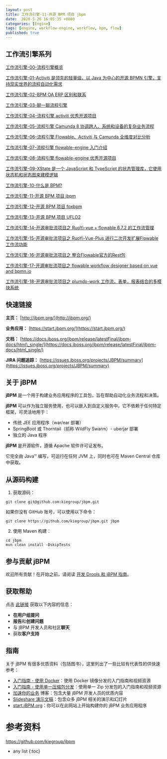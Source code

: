 ```yaml
---
layout: post
title: 工作流引擎-11-开源 BPM 项目 jbpm
date:  2020-5-26 16:05:35 +0800
categories: [Engine]
tags: [engine, workflow-engine, workflow, bpm, flow]
published: true
---
```


## 工作流引擎系列

[工作流引擎-00-流程引擎概览](https://houbb.github.io/2020/05/26/workflow-engine-00-overview)

[工作流引擎-01-Activiti 是领先的轻量级、以 Java 为中心的开源 BPMN 引擎，支持现实世界的流程自动化需求](https://houbb.github.io/2020/05/26/workflow-engine-01-activiti)

[工作流引擎-02-BPM OA ERP 区别和联系](https://houbb.github.io/2020/05/26/workflow-engine-02-bpm-oa-erp)

[工作流引擎-03-聊一聊流程引擎](https://houbb.github.io/2020/05/26/workflow-engine-03-chat-what-is-flow)

[工作流引擎-04-流程引擎 activiti 优秀开源项目](https://houbb.github.io/2020/05/26/workflow-engine-04-activiti-opensource)

[工作流引擎-05-流程引擎 Camunda 8 协调跨人、系统和设备的复杂业务流程](https://houbb.github.io/2020/05/26/workflow-engine-05-camunda-intro)

[工作流引擎-06-流程引擎 Flowable、Activiti 与 Camunda 全维度对比分析](https://houbb.github.io/2020/05/26/workflow-engine-06-compare)

[工作流引擎-07-流程引擎 flowable-engine 入门介绍](https://houbb.github.io/2020/05/26/workflow-engine-07-flowable-intro)

[工作流引擎-08-流程引擎 flowable-engine 优秀开源项目](https://houbb.github.io/2020/05/26/workflow-engine-08-flowable-opensource)

[工作流引擎-09-XState 是一个 JavaScript 和 TypeScript 的状态管理库，它使用状态机和状态图来建模逻辑](https://houbb.github.io/2020/05/26/workflow-engine-09-xstate-intro)

[工作流引擎-10-什么是 BPM?](https://houbb.github.io/2020/05/26/workflow-engine-10-bpm-intro)

[工作流引擎-11-开源 BPM 项目 jbpm](https://houbb.github.io/2020/05/26/workflow-engine-11-opensource-bpm-jbpm-intro)

[工作流引擎-12-开源 BPM 项目 foxbpm](https://houbb.github.io/2020/05/26/workflow-engine-12-opensource-bpm-foxbpm-intro)

[工作流引擎-13-开源 BPM 项目 UFLO2](https://houbb.github.io/2020/05/26/workflow-engine-13-opensource-bpm-uflo-intro)

[工作流引擎-14-开源审批流项目之 RuoYi-vue + flowable 6.7.2 的工作流管理](https://houbb.github.io/2020/05/26/workflow-engine-14-opensource-ruoyi-flowable-intro)

[工作流引擎-15-开源审批流项目之 RuoYi-Vue-Plus 进行二次开发扩展Flowable工作流功能](https://houbb.github.io/2020/05/26/workflow-engine-15-opensource-ruoyi-flowable-plus-intro)

[工作流引擎-16-开源审批流项目之 整合Flowable官方的Rest包](https://houbb.github.io/2020/05/26/workflow-engine-16-opensource-flowable-ui-intro)

[工作流引擎-17-开源审批流项目之 flowable workflow designer based on vue and bpmn.io](https://houbb.github.io/2020/05/26/workflow-engine-17-opensource-workflow-bpmn-modeler-intro)

[工作流引擎-18-开源审批流项目之 plumdo-work 工作流，表单，报表结合的多模块系统](https://houbb.github.io/2020/05/26/workflow-engine-18-opensource-plumdo-work-intro)

## 快速链接

**主页：** [http://jbpm.org/](http://jbpm.org/)

**业务应用：** [https://start.jbpm.org/](https://start.jbpm.org/)

**文档：** [https://docs.jboss.org/jbpm/release/latestFinal/jbpm-docs/html\_single/](https://docs.jboss.org/jbpm/release/latestFinal/jbpm-docs/html_single/)

**JIRA 问题追踪：** [https://issues.jboss.org/projects/JBPM/summary](https://issues.jboss.org/projects/JBPM/summary)

## 关于 jBPM

**jBPM** 是一个用于构建业务应用程序的工具包，旨在帮助自动化业务流程和决策。

**jBPM** 可以作为独立服务使用，也可以嵌入到自定义服务中。它不依赖于任何特定框架，可灵活地用于：

* 传统 JEE 应用程序（war/ear 部署）
* SpringBoot 或 Thorntail（前称 WildFly Swarm）- uberjar 部署
* 独立的 Java 程序

**jBPM** 是开源软件，遵循 Apache 软件许可证发布。

它完全由 Java™ 编写，可运行在任何 JVM 上，同时也可在 Maven Central 仓库中获取。

## 从源码构建

1. 获取源码：

```
git clone git@github.com:kiegroup/jbpm.git
```

如果你没有 GitHub 账号，可以使用以下命令：

```
git clone https://github.com/kiegroup/jbpm.git jbpm
```

2. 使用 Maven 构建：

```
cd jbpm
mvn clean install -DskipTests
```

## 参与贡献 jBPM

欢迎所有贡献！在开始之前，请阅读 [开发 Drools 和 jBPM 指南](https://github.com/kiegroup/droolsjbpm-build-bootstrap/blob/main/README.md)。

## 获取帮助

点击 [此链接](http://jbpm.org/community/getHelp.html) 获取以下内容的信息：

* **在用户组提问**
* **报告**和**创建问题**
* 与 jBPM 开发人员和社区**聊天**
* 获取**客户支持**

## 指南

关于 jBPM 有很多优质资料（包括图书），这里列出了一些比较有代表性的供快速参考：

* [入门指南 - 使用 Docker](https://www.jbpm.org/learn/gettingStartedUsingDocker.html)：使用 Docker 镜像分发的入门指南和视频资源
* [入门指南 - 使用单一压缩包分发](https://www.jbpm.org/learn/gettingStartedUsingSingleZipDistribution.html)：使用单一 Zip 分发包的入门指南和视频资源
* [加速你的业务](http://mswiderski.blogspot.com/) 博客：包含大量 jBPM 开发人员的优质内容
* [Slideshare 演示文稿](https://www.slideshare.net/krisverlaenen/presentations)：包含众多 jBPM 相关的演示和幻灯片
* [start.jBPM.org](https://start.jbpm.org/)：你可以在此网站上开始构建你的 jBPM 业务应用程序

# 参考资料

https://github.com/kiegroup/jbpm

* any list
{:toc}